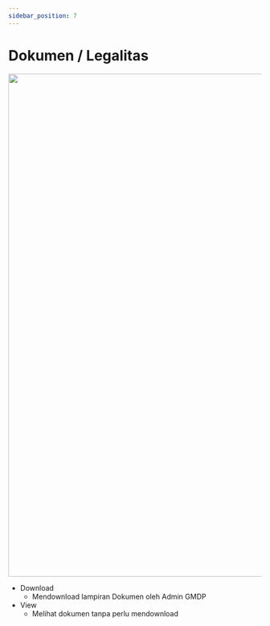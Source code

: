 ```yaml
---
sidebar_position: 7
---
```


# Dokumen / Legalitas

<img src='https://github.com/GMDP-Developers/Billing-ISP/assets/52855068/370c4724-bbb6-418f-a5d7-d5c6e0fef50b' width='1000px'/> <br/>

* Download
  - Mendownload lampiran Dokumen oleh Admin GMDP
* View
  - Melihat dokumen tanpa perlu mendownload
